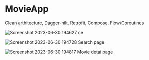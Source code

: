 # MovieApp
Clean arthitecture, Dagger-hilt, Retrofit, Compose,  Flow/Coroutines

![Screenshot 2023-06-30 194627](https://github.com/BetullKircil/MovieApp/assets/92184238/272a0d69-b0b6-4b90-9497-2d47f49adcf1)
ce


![Screenshot 2023-06-30 194728](https://github.com/BetullKircil/MovieApp/assets/92184238/b2181d47-71f6-48d4-8939-88ca0f6b6c09)
Search page


![Screenshot 2023-06-30 194817](https://github.com/BetullKircil/MovieApp/assets/92184238/3b0ba30f-8dea-47ef-b413-a7c8cd234ad8)
Movie detai page
